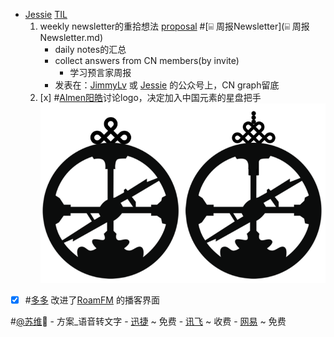 - [Jessie](Jessie.md) [TIL](TIL.md)
    1. weekly newsletter的重拾想法 [proposal](proposal.md) #[⌸ 周报Newsletter](⌸ 周报Newsletter.md) 
        - daily notes的汇总
        - collect answers from CN members(by invite)
            - 学习预言家周报
        - 发表在：[JimmyLv](JimmyLv.md) 或 [Jessie](Jessie.md) 的公众号上，CN graph留底
    2. [x] #[Almen阳皓](Almen阳皓.md)讨论logo，决定加入中国元素的星盘把手![](../images/IPv3ud68K8.png?)
- [x] #[多多](多多.md) 改进了[RoamFM](RoamFM.md) 的播客界面

#[@苏维](@苏维.md)💜
    - 方案_语音转文字
        - [迅捷](https://app.xunjiepdf.com/voice2text/) ~ 免费
        - [讯飞](https://www.iflyrec.com/) ~ 收费
        - [网易](https://jianwai.youdao.com/index/0) ~ 免费
